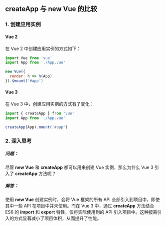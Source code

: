 ## createApp 与 new Vue 的比较

### 1. 创建应用实例

#### Vue 2

在 Vue 2 中创建应用实例的方式如下：

```javascript
import Vue from 'vue'
import App from './App.vue'

new Vue({
  render: h => h(App)
}).$mount('#app')

```

#### Vue 3

在 Vue 3 中，创建应用实例的方式有了变化：

```javascript
import { createApp } from 'vue'
import App from './App.vue'

createApp(App).mount('#app')

```

### 2. 深入思考

##### 问题：
尽管 **new Vue** 和 **createApp** 都可以用来创建 Vue 实例，那么为什么 Vue 3 引入了 **createApp** 方法呢？

##### 解答：
使用 **new Vue** 创建实例时，会将 Vue 框架的所有 API 全部引入到项目中，即使其中一些 API 在项目中并未使用。而在 Vue 3 中，通过 **createApp** 方法结合 ES6 的 **import** 和 **export** 特性，仅将实际使用到的 API 引入项目中。这种按需引入的方式显著减小了项目体积，从而提升了性能。



